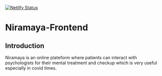 [![Netlify Status](https://api.netlify.com/api/v1/badges/0c3610d0-98e0-4012-8b99-2dcdce6f4d77/deploy-status)](https://app.netlify.com/sites/niramaya/deploys)

# Niramaya-Frontend

## Introduction
Niramaya is an online plateform where patients can interact with psychologists for their mental treatment and checkup which is very useful especially in covid times.
